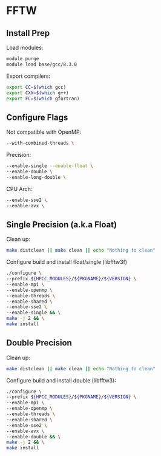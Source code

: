 # FFTW

## Install Prep

Load modules:
```bash
module purge
module load base/gcc/8.3.0
```

Export compilers:
```bash
export CC=$(which gcc)
export CXX=$(which g++)
export FC=$(which gfortran)
```

## Configure Flags

Not compatible with OpenMP:
```bash
--with-combined-threads \
```

Precision:
```bash
--enable-single --enable-float \
--enable-double \ 
--enable-long-double \ 
```

CPU Arch:
```bash
--enable-sse2 \
--enable-avx \
```

## Single Precision (a.k.a Float)

Clean up:
```bash
make distclean || make clean || echo "Nothing to clean"
```

Configure build and install float/single (libfftw3f)
```bash
./configure \
--prefix ${HPCC_MODULES}/${PKGNAME}/${VERSION} \
--enable-mpi \
--enable-openmp \
--enable-threads \
--enable-shared \
--enable-sse2 \
--enable-single && \
make -j 2 && \
make install
```

## Double Precision

Clean up:
```bash
make distclean || make clean || echo "Nothing to clean"
```

Configure build and install double (libfftw3):
```bash
./configure \
--prefix ${HPCC_MODULES}/${PKGNAME}/${VERSION} \
--enable-mpi \
--enable-openmp \
--enable-threads \
--enable-shared \
--enable-sse2 \
--enable-avx \
--enable-double && \
make -j 2 && \
make install
```
